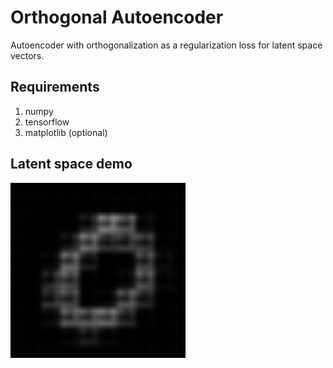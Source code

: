 # Orthogonal Autoencoder

Autoencoder with orthogonalization as a regularization loss for latent space vectors.

## Requirements

1. numpy
2. tensorflow
3. matplotlib (optional)

## Latent space demo
<img src="interp.gif" width = "280px"/>

